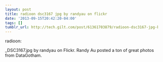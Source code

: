 ```yaml
---
layout: post
title: radioon dsc3167 jpg by randyau on flickr
date: '2013-09-15T20:42:20-04:00'
tags: []
tumblr_url: http://tech.gilt.com/post/61361703879/radioon-dsc3167-jpg-by-randyau-on-flickr
---
```

radioon:

_DSC3167.jpg by randyau on Flickr.
Randy Au posted a ton of great photos from DataGotham.
